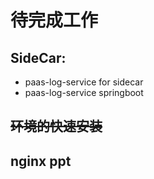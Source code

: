 # 待完成工作

## SideCar:

* paas-log-service for sidecar
* paas-log-service springboot

## ~~环境的快速安装~~

## nginx ppt



